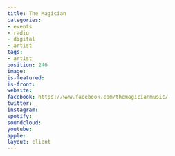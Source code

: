 ```yaml
---
title: The Magician
categories:
- events
- radio
- digital
- artist
tags:
- artist
position: 240
image: 
is-featured: 
is-front: 
website: 
facebook: https://www.facebook.com/themagicianmusic/
twitter: 
instagram: 
spotify: 
soundcloud: 
youtube: 
apple: 
layout: client
---
```


